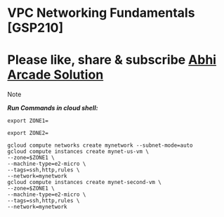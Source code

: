 # VPC Networking Fundamentals [GSP210]

# Please like, share & subscribe [Abhi Arcade Solution](https://www.youtube.com/channel/UCkk4rjC0a82NRW9nQMohjyQ)

> [!NOTE]
> ***Run Commands in cloud shell:***

```
export ZONE1=
```
```
export ZONE2=
```
```
gcloud compute networks create mynetwork --subnet-mode=auto
gcloud compute instances create mynet-us-vm \
--zone=$ZONE1 \
--machine-type=e2-micro \
--tags=ssh,http,rules \
--network=mynetwork
gcloud compute instances create mynet-second-vm \
--zone=$ZONE1 \
--machine-type=e2-micro \
--tags=ssh,http,rules \
--network=mynetwork
```
